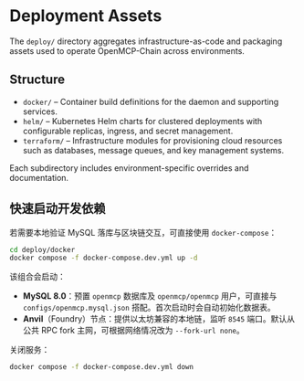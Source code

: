 # Deployment Assets

The `deploy/` directory aggregates infrastructure-as-code and packaging assets
used to operate OpenMCP-Chain across environments.

## Structure

* `docker/` – Container build definitions for the daemon and supporting
  services.
* `helm/` – Kubernetes Helm charts for clustered deployments with configurable
  replicas, ingress, and secret management.
* `terraform/` – Infrastructure modules for provisioning cloud resources such as
  databases, message queues, and key management systems.

Each subdirectory includes environment-specific overrides and documentation.

## 快速启动开发依赖

若需要本地验证 MySQL 落库与区块链交互，可直接使用 `docker-compose`：

```bash
cd deploy/docker
docker compose -f docker-compose.dev.yml up -d
```

该组合会启动：

- **MySQL 8.0**：预置 `openmcp` 数据库及 `openmcp/openmcp` 用户，可直接与 `configs/openmcp.mysql.json` 搭配。首次启动时会自动初始化数据表。
- **Anvil**（Foundry）节点：提供以太坊兼容的本地链，监听 `8545` 端口。默认从公共 RPC fork 主网，可根据网络情况改为 `--fork-url none`。

关闭服务：

```bash
docker compose -f docker-compose.dev.yml down
```
